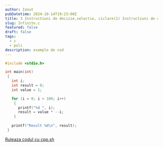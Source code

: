 ```yaml
---
author: Ionut
pubDatetime: 2024-10-14T19:23:00Z 
title: 3 Instructiuni de decizie,selectie, ciclare(1) Instructiuni de decizie,selectie, ciclare Tip0120 Infinite.c
slug: Infinite.c
featured: false
draft: false
tags:
  - c
  - poli
description: exemple de cod
---
```

```c
#include <stdio.h>

int main(int)
 {
   int i;
   int result = 0;
   int value = 1;

   for (i = 0; i < 100; i++)
    {
      printf("%d ", i);
      result = value * --i;   
    }
 
   printf("Result %d\n", result);
 }

```
<a href='https://cpp.sh/?source=%23include+%3Cstdio.h%3E%0D%0A%0D%0Aint+main%28int%29%0D%0A+%7B%0D%0A+++int+i%3B%0D%0A+++int+result+%3D+0%3B%0D%0A+++int+value+%3D+1%3B%0D%0A%0D%0A+++for+%28i+%3D+0%3B+i+%3C+100%3B+i%2B%2B%29%0D%0A++++%7B%0D%0A++++++printf%28%22%25d+%22%2C+i%29%3B%0D%0A++++++result+%3D+value+%2A+--i%3B+++%0D%0A++++%7D%0D%0A+%0D%0A+++printf%28%22Result+%25d%5Cn%22%2C+result%29%3B%0D%0A+%7D%0D%0A' target='_blank'> Ruleaza codul cu cpp.sh </a>
